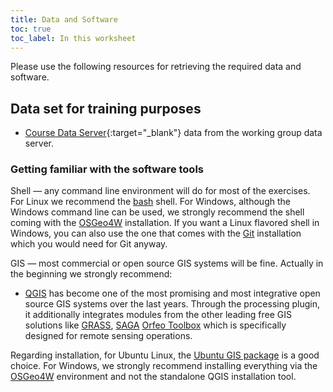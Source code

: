```yaml
---
title: Data and Software
toc: true
toc_label: In this worksheet
---
```

Please use the following resources for retrieving the required data and software.


<!--more-->


## Data set for training purposes

* [Course Data Server](http://gofile.me/3Z8AJ/c6m5CfvWZ){:target="_blank"} data from the working group data server.

### Getting familiar with the software tools

Shell — any command line environment will do for most of the exercises. For Linux we recommend the [bash](http://en.wikipedia.org/wiki/Bash_%28Unix_shell%29) shell. For Windows, although the Windows command line can be used, we strongly recommend the shell coming with the [OSGeo4W](http://trac.osgeo.org/osgeo4w) installation. If you want a Linux flavored shell in Windows, you can also use the one that comes with the [Git](http://git-scm.com/downloads) installation which you would need for Git anyway.

GIS — most commercial or open source GIS systems will be fine. Actually in the beginning we strongly recommend:

* [QGIS](HTTP://www.qgis.org/de/docs/user_manual/index.html#qgis-manual-index-reference) has become one of the most promising and most integrative open source GIS systems over the last years. Through the processing plugin, it additionally integrates modules from the other leading free GIS solutions like [GRASS](http://grass.osgeo.org/documentation/), [SAGA](http://www.saga-gis.org/en/about/references.html)
[Orfeo Toolbox](http://orfeo-toolbox.org/otb/) which is specifically designed for remote sensing operations.

Regarding installation, for Ubuntu Linux, the [Ubuntu GIS package](https://wiki.ubuntu.com/UbuntuGIS) is a good choice. For Windows, we strongly recommend installing everything via the [OSGeo4W](http://trac.osgeo.org/osgeo4w/) environment and not the standalone QGIS installation tool.






